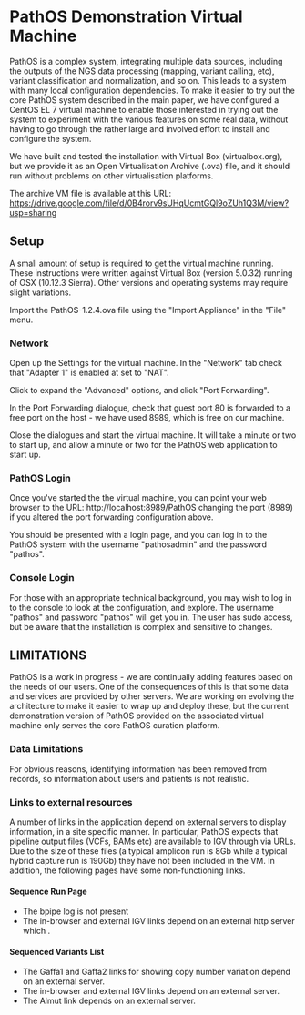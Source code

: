 # PathOS Demonstration Virtual Machine

PathOS is a complex system, integrating multiple data sources,
including the outputs of the NGS data processing (mapping, variant
calling, etc), variant classification and normalization, and so on.
This leads to a system with many local configuration dependencies.
To make it easier to try out the core PathOS system described in
the main paper, we have configured a CentOS EL 7 virtual machine
to enable those interested in trying out the system to experiment
with the various features on some real data, without having to go
through the rather large and involved effort to install and configure
the system.

We have built and tested the installation with Virtual Box
(virtualbox.org), but we provide it as an Open Virtualisation Archive
(.ova) file, and it should run without problems on other virtualisation
platforms.

The archive VM file is available at this URL:
    https://drive.google.com/file/d/0B4rorv9sUHqUcmtGQl9oZUh1Q3M/view?usp=sharing

## Setup

A small amount of setup is required to get the virtual machine
running.  These instructions were written against Virtual Box
(version 5.0.32) running of OSX (10.12.3 Sierra). Other versions and
operating systems may require slight variations.

Import the PathOS-1.2.4.ova file using the "Import Appliance" 
in the "File" menu.

### Network

Open up the Settings for the virtual machine. In the "Network" tab
check that "Adapter 1" is enabled at set to "NAT".

Click to expand the "Advanced" options, and click "Port Forwarding".

In the Port Forwarding dialogue, check that guest port 80 is forwarded
to a free port on the host - we have used 8989, which is free on
our machine.

Close the dialogues and start the virtual machine. It will take a
minute or two to start up, and allow a minute or two for the PathOS
web application to start up.

### PathOS Login

Once you've started the the virtual machine, you can point your web
browser to the URL:
    http://localhost:8989/PathOS
changing the port (8989) if you altered the port forwarding
configuration above.

You should be presented with a login page, and you can log in to
the PathOS system with the username "pathosadmin" and the password
"pathos".

### Console Login

For those with an appropriate technical background, you may wish
to log in to the console to look at the configuration, and explore.
The username "pathos" and password "pathos" will get you in. The
user has sudo access, but be aware that the installation is complex
and sensitive to changes.


## LIMITATIONS

PathOS is a work in progress - we are continually adding features
based on the needs of our users. One of the consequences of this
is that some data and services are provided by other servers. We
are working on evolving the architecture to make it easier to wrap
up and deploy these, but the current demonstration version of PathOS
provided on the associated virtual machine only serves the core
PathOS curation platform.


### Data Limitations

For obvious reasons, identifying information has been removed from
records, so information about users and patients is not realistic.

### Links to external resources

A number of links in the application depend on external servers to
display information, in a site specific manner. In particular, PathOS expects that 
pipeline output files (VCFs, BAMs etc) are available to IGV through via URLs. Due to
the size of these files (a typical amplicon run is 8Gb while a typical hybrid capture run 
is 190Gb) they have not been included in the VM.
In addition, the following pages have some non-functioning links.

#### Sequence Run Page

* The bpipe log is not present
* The in-browser and external IGV links depend on an external http server which .

#### Sequenced Variants List

* The Gaffa1 and Gaffa2 links for showing copy number variation
depend on an external server.
* The in-browser and external IGV links depend on an external server.
* The Almut link depends on an external server.

